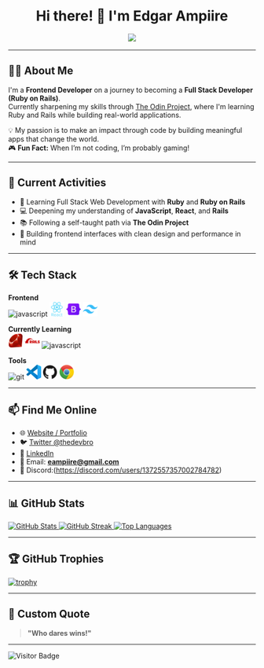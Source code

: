 <h1 align="center">Hi there! 👋 I'm Edgar Ampiire</h1>

<div align="center">
  <img src="https://user-images.githubusercontent.com/18350557/176309783-0785949b-9127-417c-8b55-ab5a4333674e.gif" width="100"/>
</div>

---

## 👨‍💻 About Me

I'm a **Frontend Developer** on a journey to becoming a **Full Stack Developer (Ruby on Rails)**.  
Currently sharpening my skills through [The Odin Project](https://www.theodinproject.com/), where I'm learning Ruby and Rails while building real-world applications.

💡 My passion is to make an impact through code by building meaningful apps that change the world.  
🎮 **Fun Fact:** When I’m not coding, I’m probably gaming!

---

## 🚀 Current Activities

- 🌱 Learning Full Stack Web Development with **Ruby** and **Ruby on Rails**
- 💻 Deepening my understanding of **JavaScript**, **React**, and **Rails**
- 📚 Following a self-taught path via **The Odin Project**
- 🔧 Building frontend interfaces with clean design and performance in mind

---

## 🛠️ Tech Stack

**Frontend**  
<img src="https://raw.githubusercontent.com/jmnote/z-icons/master/svg/javascript.svg" width="30" alt="javascript">
<img src="https://raw.githubusercontent.com/devicons/devicon/master/icons/react/react-original-wordmark.svg" width="30" alt="react"/>
<img src="https://raw.githubusercontent.com/devicons/devicon/master/icons/bootstrap/bootstrap-original.svg" width="30" alt="bootstrap"/>
<img src="https://raw.githubusercontent.com/devicons/devicon/master/icons/tailwindcss/tailwindcss-plain.svg" width="30" alt="tailwind"/>

**Currently Learning**  
<img src="https://raw.githubusercontent.com/devicons/devicon/master/icons/ruby/ruby-original.svg" width="30" alt="ruby"/>
<img src="https://raw.githubusercontent.com/devicons/devicon/master/icons/rails/rails-plain-wordmark.svg" width="30" alt="rails"/>
<img src="https://raw.githubusercontent.com/jmnote/z-icons/master/svg/javascript.svg" width="30" alt="javascript">

**Tools**  
<img src="https://raw.githubusercontent.com/jmnote/z-icons/master/svg/git.svg" width="30" alt="git">
<img src="https://raw.githubusercontent.com/github/explore/80688e429a7d4ef2fca1e82350fe8e3517d3494d/topics/visual-studio-code/visual-studio-code.png" width="30" alt="vs code">
<img src="https://raw.githubusercontent.com/devicons/devicon/master/icons/github/github-original.svg" width="30" alt="github">
<img src="https://raw.githubusercontent.com/devicons/devicon/master/icons/chrome/chrome-original.svg" width="30" alt="chrome devtools">

---

## 📫 Find Me Online

- 🌐 [Website / Portfolio](https://edgarampiire.netlify.app/)
- 🐦 [Twitter @thedevbro](https://twitter.com/thedevbro)
- 💼 [LinkedIn](https://www.linkedin.com/in/edgar-ampiire-7b2669104/)
- 📧 Email: **eampiire@gmail.com**
- 💬 Discord:(https://discord.com/users/1372557357002784782)

---

## 📊 GitHub Stats

<a href="http://www.github.com/edgarampiire">
  <img src="https://github-readme-stats.vercel.app/api?username=edgarampiire&show_icons=true&count_private=true&theme=tokyonight" alt="GitHub Stats" />
</a>

<a href="http://www.github.com/edgarampiire">
  <img src="https://github-readme-streak-stats.herokuapp.com/?user=edgarampiire&theme=tokyonight" alt="GitHub Streak" />
</a>

<a href="http://www.github.com/edgarampiire">
  <img src="https://github-readme-stats.vercel.app/api/top-langs/?username=edgarampiire&layout=compact&theme=tokyonight" alt="Top Languages" />
</a>

---

## 🏆 GitHub Trophies

[![trophy](https://github-profile-trophy.vercel.app/?username=edgarampiire&theme=onedark&column=7)](https://github.com/ryo-ma/github-profile-trophy)

---

## 💬 Custom Quote

> **"Who dares wins!"**

---

![Visitor Badge](https://visitor-badge.laobi.icu/badge?page_id=edgarampiire.edgarampiire)
